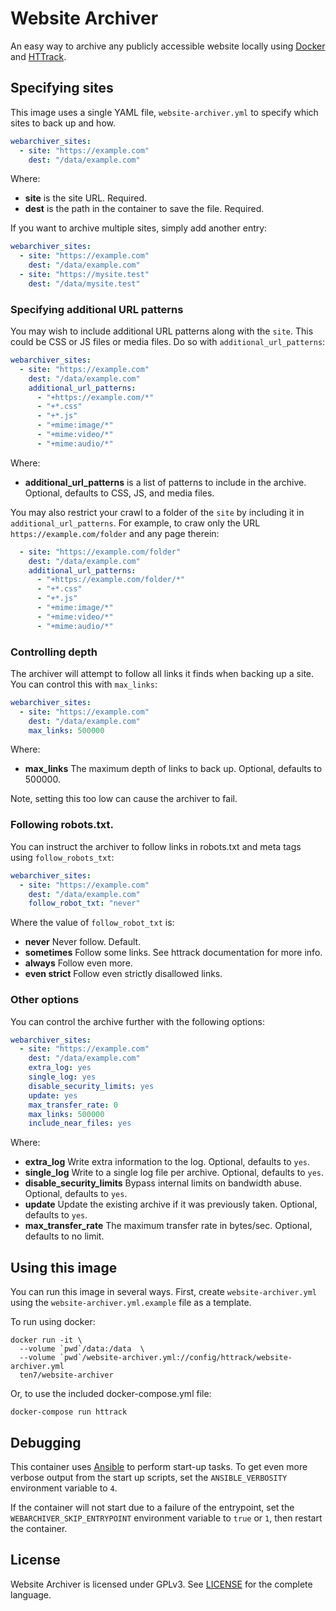 # Website Archiver
An easy way to archive any publicly accessible website locally using [Docker](https://docker.com/) and [HTTrack](https://www.httrack.com/).

## Specifying sites

This image uses a single YAML file, `website-archiver.yml` to specify which sites to back up and how.

```yaml
webarchiver_sites:
  - site: "https://example.com"
    dest: "/data/example.com"
```

Where:
* **site** is the site URL. Required.
* **dest** is the path in the container to save the file. Required.

If you want to archive multiple sites, simply add another entry:

```yaml
webarchiver_sites:
  - site: "https://example.com"
    dest: "/data/example.com"
  - site: "https://mysite.test"
    dest: "/data/mysite.test"

```


### Specifying additional URL patterns

You may wish to include additional URL patterns along with the `site`. This could be CSS or JS files or media files. Do so with `additional_url_patterns`:

```yaml
webarchiver_sites:
  - site: "https://example.com"
    dest: "/data/example.com"
    additional_url_patterns:
      - "+https://example.com/*"
      - "+*.css"
      - "+*.js"
      - "+mime:image/*"
      - "+mime:video/*"
      - "+mime:audio/*"
```

Where:

* **additional_url_patterns** is a list of patterns to include in the archive. Optional, defaults to CSS, JS, and media files.

You may also restrict your crawl to a folder of the `site` by including it in `additional_url_patterns`. For example, to craw only the URL `https://example.com/folder` and any page therein:

```yaml
  - site: "https://example.com/folder"
    dest: "/data/example.com"
    additional_url_patterns:
      - "+https://example.com/folder/*"
      - "+*.css"
      - "+*.js"
      - "+mime:image/*"
      - "+mime:video/*"
      - "+mime:audio/*"
```

### Controlling depth

The archiver will attempt to follow all links it finds when backing up a site. You can control this with `max_links`:

```yaml
webarchiver_sites:
  - site: "https://example.com"
    dest: "/data/example.com"
    max_links: 500000
```

Where:

* **max_links** The maximum depth of links to back up. Optional, defaults to 500000.

Note, setting this too low can cause the archiver to fail.

### Following robots.txt.

You can instruct the archiver to follow links in robots.txt and meta tags using `follow_robots_txt`:

```yaml
webarchiver_sites:
  - site: "https://example.com"
    dest: "/data/example.com"
    follow_robot_txt: "never"
```

Where the value of `follow_robot_txt` is:
* **never** Never follow. Default.
* **sometimes** Follow some links. See httrack documentation for more info.
* **always** Follow even more.
* **even strict** Follow even strictly disallowed links.

### Other options

You can control the archive further with the following options:

```yaml
webarchiver_sites:
  - site: "https://example.com"
    dest: "/data/example.com"
    extra_log: yes
    single_log: yes
    disable_security_limits: yes
    update: yes
    max_transfer_rate: 0
    max_links: 500000
    include_near_files: yes
```

Where:

* **extra_log** Write extra information to the log. Optional, defaults to `yes`.
* **single_log** Write to a single log file per archive. Optional, defaults to `yes`.
* **disable_security_limits** Bypass internal limits on bandwidth abuse. Optional, defaults to `yes`.
* **update** Update the existing archive if it was previously taken. Optional, defaults to `yes`.
* **max_transfer_rate** The maximum transfer rate in bytes/sec. Optional, defaults to no limit.

## Using this image

You can run this image in several ways. First, create `website-archiver.yml` using the `website-archiver.yml.example` file as a template.

To run using docker:

```shell
docker run -it \
  --volume `pwd`/data:/data  \
  --volume `pwd`/website-archiver.yml://config/httrack/website-archiver.yml
  ten7/website-archiver
```

Or, to use the included docker-compose.yml file:

```shell
docker-compose run httrack
```

## Debugging

This container uses [Ansible](https://www.ansible.com/) to perform start-up tasks. To get even more verbose output from the start up scripts, set the `ANSIBLE_VERBOSITY` environment variable to `4`.

If the container will not start due to a failure of the entrypoint, set the `WEBARCHIVER_SKIP_ENTRYPOINT` environment variable to `true` or `1`, then restart the container.

## License

Website Archiver is licensed under GPLv3. See [LICENSE](https://github.com/ivanstegic/website-archiver/blob/main/LICENSE) for the complete language.
